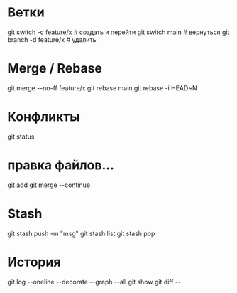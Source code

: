 # Ветки

git switch -c feature/x # создать и перейти
git switch main # вернуться
git branch -d feature/x # удалить

# Merge / Rebase

git merge --no-ff feature/x
git rebase main
git rebase -i HEAD~N

# Конфликты

git status

# правка файлов...

git add <files>
git merge --continue

# Stash

git stash push -m "msg"
git stash list
git stash pop

# История

git log --oneline --decorate --graph --all
git show <hash>
git diff <range> -- <path>
